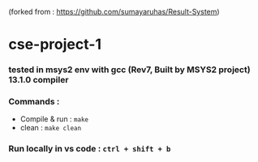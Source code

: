 (forked from : https://github.com/sumayaruhas/Result-System)

# cse-project-1

### tested in msys2 env with gcc (Rev7, Built by MSYS2 project) 13.1.0 compiler
### Commands :
- Compile & run : `make`
- clean : `make clean`
### Run locally in vs code : `ctrl + shift + b`
